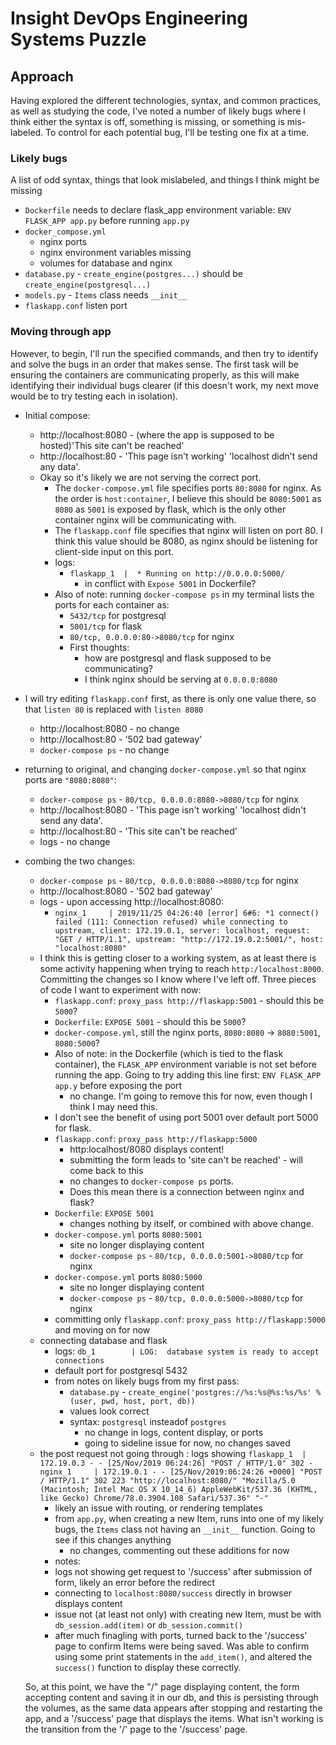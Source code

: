 # Insight DevOps Engineering Systems Puzzle

## Approach

Having explored the different technologies, syntax, and common practices, as well as studying the code, I've noted a number of likely bugs where I think either the syntax is off, something is missing, or something is mis-labeled. To control for each potential bug, I'll be testing one fix at a time.

### Likely bugs
A list of odd syntax, things that look mislabeled, and things I think might be missing
  - `Dockerfile` needs to declare flask_app environment variable: `ENV FLASK_APP app.py` before running `app.py`
  - `docker_compose.yml`
    - nginx ports
    - nginx environment variables missing
    - volumes for database and nginx
  - `database.py` - `create_engine(postgres...)` should be `create_engine(postgresql...)`
  - `models.py` - `Items` class needs `__init__`
  - `flaskapp.conf` listen port

### Moving through app

However, to begin, I'll run the specified commands, and then try to identify and solve the bugs in an order that makes sense. The first task will be ensuring the containers are communicating properly, as this will make identifying their individual bugs clearer (if this doesn't work, my next move would be to try testing each in isolation).

- Initial compose:
  - http://localhost:8080 - (where the app is supposed to be hosted)'This site can't be reached'
  - http://localhost:80 - 'This page isn't working' 'localhost didn't send any data'.
  - Okay so it's likely we are not serving the correct port.
    - The `docker-compose.yml` file specifies ports `80:8080` for nginx. As the order is `host:container`, I believe this should be `8080:5001` as `8080` as `5001` is exposed by flask, which is the only other container nginx will be communicating with.
    - The `flaskapp.conf` file specifies that nginx will listen on port 80. I think this value should be 8080, as nginx should be listening for client-side input on this port.
    - logs:
      - `flaskapp_1  |  * Running on http://0.0.0.0:5000/`
        - in conflict with `Expose 5001` in Dockerfile?
    - Also of note: running `docker-compose ps` in my terminal lists the ports for each container as:
      - `5432/tcp` for postgresql
      - `5001/tcp` for flask
      - `80/tcp, 0.0.0.0:80->8080/tcp` for nginx
      - First thoughts:
        - how are postgresql and flask supposed to be communicating?
        - I think nginx should be serving at `0.0.0.0:8080`
- I will try editing `flaskapp.conf` first, as there is only one value there, so that `listen 80` is replaced with `listen 8080`
  - http://localhost:8080 - no change
  - http://localhost:80 - '502 bad gateway'
  - `docker-compose ps` - no change
- returning to original, and changing `docker-compose.yml` so that nginx ports are `"8080:8080"`:
  - `docker-compose ps` - `80/tcp, 0.0.0.0:8080->8080/tcp` for nginx
  - http://localhost:8080 - 'This page isn't working' 'localhost didn't send any data'.
  - http://localhost:80 - 'This site can't be reached'
  - logs - no change
- combing the two changes:
  - `docker-compose ps` - `80/tcp, 0.0.0.0:8080->8080/tcp` for nginx
  - http://localhost:8080 - '502 bad gateway'
  - logs - upon accessing http://localhost:8080:
    - `nginx_1     | 2019/11/25 04:26:40 [error] 6#6: *1 connect() failed (111: Connection refused) while connecting to upstream, client: 172.19.0.1, server: localhost, request: "GET / HTTP/1.1", upstream: "http://172.19.0.2:5001/", host: "localhost:8080"`
  - I think this is getting closer to a working system, as at least there is some activity happening when trying to reach `http:/localhost:8000`. Committing the changes so I know where I've left off. Three pieces of code I want to experiment with now:
    - `flaskapp.conf`: `proxy_pass http://flaskapp:5001` - should this be `5000`?
    - `Dockerfile`: `EXPOSE 5001` - should this be `5000`?
    - `docker-compose.yml`, still the nginx ports, `8080:8080` -> `8080:5001`, `8080:5000`?
    - Also of note: in the Dockerfile (which is tied to the flask container), the `FLASK_APP` environment variable is not set before running the app. Going to try adding this line first:
      `ENV FLASK_APP app.y` before exposing the port
      - no change. I'm going to remove this for now, even though I think I may need this.
    - I don't see the benefit of using port 5001 over default port 5000 for flask.
    - `flaskapp.conf`: `proxy_pass http://flaskapp:5000`
      - http:localhost/8080 displays content!
      - submitting the form leads to 'site can't be reached' - will come back to this
      - no changes to `docker-compose ps` ports.
      - Does this mean there is a connection between nginx and flask?
    - `Dockerfile`: `EXPOSE 5001`
      - changes nothing by itself, or combined with above change.
    - `docker-compose.yml` ports `8080:5001`
      - site no longer displaying content
      - `docker-compose ps` - `80/tcp, 0.0.0.0:5001->8080/tcp` for nginx
    - `docker-compose.yml` ports `8080:5000`
      - site no longer displaying content
      - `docker-compose ps` - `80/tcp, 0.0.0.0:5000->8080/tcp` for nginx
    - committing only `flaskapp.conf`: `proxy_pass http://flaskapp:5000` and moving on for now
  - connecting database and flask
    - logs: `db_1        | LOG:  database system is ready to accept connections`
    - default port for postgresql 5432
    - from notes on likely bugs from my first pass:
      - `database.py` - `create_engine('postgres://%s:%s@%s:%s/%s' % (user, pwd, host, port, db))`
      - values look correct
      - syntax: `postgresql` insteadof `postgres`
        - no change in logs, content display, or ports
        - going to sideline issue for now, no changes saved
  - the post request not going through : logs showing
    `flaskapp_1  | 172.19.0.3 - - [25/Nov/2019 06:24:26] "POST / HTTP/1.0" 302 -
nginx_1     | 172.19.0.1 - - [25/Nov/2019:06:24:26 +0000] "POST / HTTP/1.1" 302 223 "http://localhost:8080/" "Mozilla/5.0 (Macintosh; Intel Mac OS X 10_14_6) AppleWebKit/537.36 (KHTML, like Gecko) Chrome/78.0.3904.108 Safari/537.36" "-"`
    - likely an issue with routing, or rendering templates
    - from `app.py`, when creating a new Item, runs into one of my likely bugs, the `Items` class not having an `__init__` function. Going to see if this changes anything
      - no changes, commenting out these additions for now
    -  notes:
      - logs not showing get request to '/success' after submission of form, likely an error before the redirect
      - connecting to `localhost:8080/success` directly in browser displays content
      - issue not (at least not only) with creating new Item, must be with `db_session.add(item)` or `db_session.commit()`
      - after much finagling with ports, turned back to the '/success' page to confirm Items were being saved. Was able to confirm using some print statements in the `add_item()`, and altered the `success()` function to display these correctly.

  So, at this point, we have the "/" page displaying content, the form accepting content and saving it in our db, and this is persisting through the volumes, as the same data appears after stopping and restarting the app, and a '/success' page that displays the items. What isn't working is the transition from the '/' page to the '/success' page.
